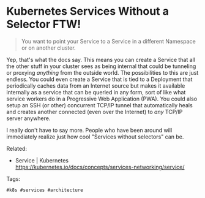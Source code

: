 # Kubernetes Services Without a Selector FTW!

> You want to point your Service to a Service in a different Namespace
> or on another cluster.  

Yep, that's what the docs say. This means you can create a Service that
all the other stuff in your cluster sees as being internal that could be
tunneling or proxying *anything* from the outside world. The
possibilities to this are just endless. You could even create a Service
that is tied to a Deployment that periodically caches data from an
Internet source but makes it available internally as a service that can
be queried in any form, sort of like what service workers do in a
Progressive Web Application (PWA). You could also setup an SSH (or
other) concurrent TCP/IP tunnel that automatically heals and creates
another connected (even over the Internet) to *any* TCP/IP server
anywhere.

I really don't have to say more. People who have been around will
immediately realize just how cool "Services without selectors" can be.

Related:

* Service \| Kubernetes  
  <https://kubernetes.io/docs/concepts/services-networking/service/>

Tags:

    #k8s #services #architecture
